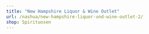 ```yaml
---
title: "New Hampshire Liquor & Wine Outlet"
url: /nashua/new-hampshire-liquor-und-wine-outlet-2/
shop: Spirituosen
---
```

